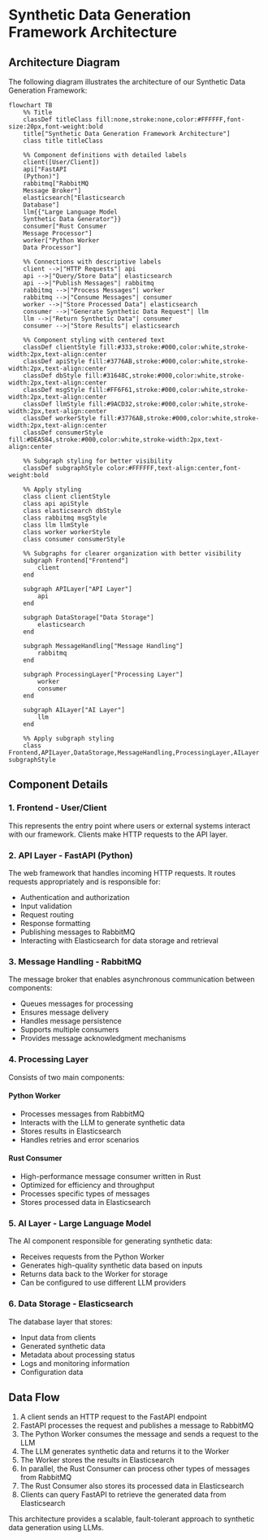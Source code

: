 # Synthetic Data Generation Framework Architecture

## Architecture Diagram

The following diagram illustrates the architecture of our Synthetic Data Generation Framework:

```mermaid
flowchart TB
    %% Title
    classDef titleClass fill:none,stroke:none,color:#FFFFFF,font-size:20px,font-weight:bold
    title["Synthetic Data Generation Framework Architecture"]
    class title titleClass
    
    %% Component definitions with detailed labels
    client([User/Client])
    api["FastAPI
    (Python)"]
    rabbitmq["RabbitMQ
    Message Broker"]
    elasticsearch["Elasticsearch
    Database"]
    llm{{"Large Language Model
    Synthetic Data Generator"}}
    consumer["Rust Consumer
    Message Processor"]
    worker["Python Worker
    Data Processor"]
    
    %% Connections with descriptive labels
    client -->|"HTTP Requests"| api
    api -->|"Query/Store Data"| elasticsearch
    api -->|"Publish Messages"| rabbitmq
    rabbitmq -->|"Process Messages"| worker
    rabbitmq -->|"Consume Messages"| consumer
    worker -->|"Store Processed Data"| elasticsearch
    consumer -->|"Generate Synthetic Data Request"| llm
    llm -->|"Return Synthetic Data"| consumer
    consumer -->|"Store Results"| elasticsearch
    
    %% Component styling with centered text
    classDef clientStyle fill:#333,stroke:#000,color:white,stroke-width:2px,text-align:center
    classDef apiStyle fill:#3776AB,stroke:#000,color:white,stroke-width:2px,text-align:center
    classDef dbStyle fill:#31648C,stroke:#000,color:white,stroke-width:2px,text-align:center
    classDef msgStyle fill:#FF6F61,stroke:#000,color:white,stroke-width:2px,text-align:center
    classDef llmStyle fill:#9ACD32,stroke:#000,color:white,stroke-width:2px,text-align:center
    classDef workerStyle fill:#3776AB,stroke:#000,color:white,stroke-width:2px,text-align:center
    classDef consumerStyle fill:#DEA584,stroke:#000,color:white,stroke-width:2px,text-align:center
    
    %% Subgraph styling for better visibility
    classDef subgraphStyle color:#FFFFFF,text-align:center,font-weight:bold
    
    %% Apply styling
    class client clientStyle
    class api apiStyle
    class elasticsearch dbStyle
    class rabbitmq msgStyle
    class llm llmStyle
    class worker workerStyle
    class consumer consumerStyle
    
    %% Subgraphs for clearer organization with better visibility
    subgraph Frontend["Frontend"]
        client
    end
    
    subgraph APILayer["API Layer"]
        api
    end
    
    subgraph DataStorage["Data Storage"]
        elasticsearch
    end
    
    subgraph MessageHandling["Message Handling"]
        rabbitmq
    end
    
    subgraph ProcessingLayer["Processing Layer"]
        worker
        consumer
    end
    
    subgraph AILayer["AI Layer"]
        llm
    end
    
    %% Apply subgraph styling
    class Frontend,APILayer,DataStorage,MessageHandling,ProcessingLayer,AILayer subgraphStyle
```

## Component Details

### 1. Frontend - User/Client
This represents the entry point where users or external systems interact with our framework. Clients make HTTP requests to the API layer.

### 2. API Layer - FastAPI (Python)
The web framework that handles incoming HTTP requests. It routes requests appropriately and is responsible for:
- Authentication and authorization
- Input validation
- Request routing
- Response formatting
- Publishing messages to RabbitMQ
- Interacting with Elasticsearch for data storage and retrieval

### 3. Message Handling - RabbitMQ
The message broker that enables asynchronous communication between components:
- Queues messages for processing
- Ensures message delivery
- Handles message persistence
- Supports multiple consumers
- Provides message acknowledgment mechanisms

### 4. Processing Layer
Consists of two main components:

#### Python Worker
- Processes messages from RabbitMQ
- Interacts with the LLM to generate synthetic data
- Stores results in Elasticsearch
- Handles retries and error scenarios

#### Rust Consumer
- High-performance message consumer written in Rust
- Optimized for efficiency and throughput
- Processes specific types of messages
- Stores processed data in Elasticsearch

### 5. AI Layer - Large Language Model
The AI component responsible for generating synthetic data:
- Receives requests from the Python Worker
- Generates high-quality synthetic data based on inputs
- Returns data back to the Worker for storage
- Can be configured to use different LLM providers

### 6. Data Storage - Elasticsearch
The database layer that stores:
- Input data from clients
- Generated synthetic data
- Metadata about processing status
- Logs and monitoring information
- Configuration data

## Data Flow

1. A client sends an HTTP request to the FastAPI endpoint
2. FastAPI processes the request and publishes a message to RabbitMQ
3. The Python Worker consumes the message and sends a request to the LLM
4. The LLM generates synthetic data and returns it to the Worker
5. The Worker stores the results in Elasticsearch
6. In parallel, the Rust Consumer can process other types of messages from RabbitMQ
7. The Rust Consumer also stores its processed data in Elasticsearch
8. Clients can query FastAPI to retrieve the generated data from Elasticsearch

This architecture provides a scalable, fault-tolerant approach to synthetic data generation using LLMs. 